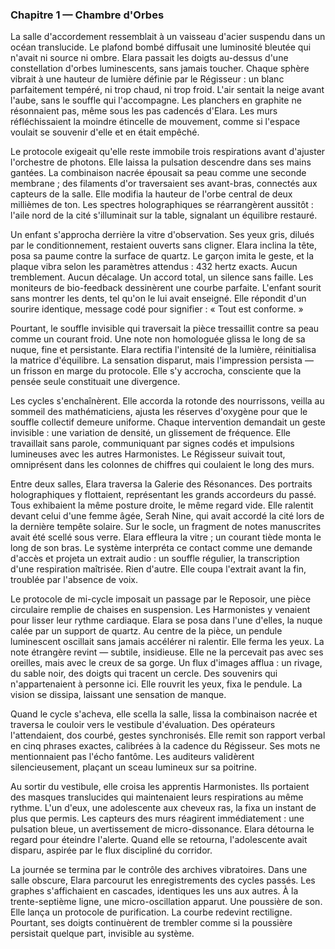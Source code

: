 ### Chapitre 1 — Chambre d'Orbes
La salle d'accordement ressemblait à un vaisseau d'acier suspendu dans un océan translucide. Le plafond bombé diffusait une
luminosité bleutée qui n'avait ni source ni ombre. Elara passait les doigts au-dessus d'une constellation d'orbes luminescents,
sans jamais toucher. Chaque sphère vibrait à une hauteur de lumière définie par le Régisseur : un blanc parfaitement tempéré,
ni trop chaud, ni trop froid. L'air sentait la neige avant l'aube, sans le souffle qui l'accompagne. Les planchers en graphite
ne résonnaient pas, même sous les pas cadencés d'Elara. Les murs réfléchissaient la moindre étincelle de mouvement, comme si
l'espace voulait se souvenir d'elle et en était empêché.

Le protocole exigeait qu'elle reste immobile trois respirations avant d'ajuster l'orchestre de photons. Elle laissa la pulsation
descendre dans ses mains gantées. La combinaison nacrée épousait sa peau comme une seconde membrane ; des filaments d'or
traversaient ses avant-bras, connectés aux capteurs de la salle. Elle modifia la hauteur de l'orbe central de deux millièmes
de ton. Les spectres holographiques se réarrangèrent aussitôt : l'aile nord de la cité s'illuminait sur la table, signalant un
équilibre restauré.

Un enfant s'approcha derrière la vitre d'observation. Ses yeux gris, dilués par le conditionnement, restaient ouverts sans
cligner. Elara inclina la tête, posa sa paume contre la surface de quartz. Le garçon imita le geste, et la plaque vibra selon
les paramètres attendus : 432 hertz exacts. Aucun tremblement. Aucun décalage. Un accord total, un silence sans faille. Les
moniteurs de bio-feedback dessinèrent une courbe parfaite. L'enfant sourit sans montrer les dents, tel qu'on le lui avait
enseigné. Elle répondit d'un sourire identique, message codé pour signifier : « Tout est conforme. »

Pourtant, le souffle invisible qui traversait la pièce tressaillit contre sa peau comme un courant froid. Une note non
homologuée glissa le long de sa nuque, fine et persistante. Elara rectifia l'intensité de la lumière, réinitialisa la matrice
d'équilibre. La sensation disparut, mais l'impression persista — un frisson en marge du protocole. Elle s'y accrocha, consciente
que la pensée seule constituait une divergence.

Les cycles s'enchaînèrent. Elle accorda la rotonde des nourrissons, veilla au sommeil des mathématiciens, ajusta les réserves
d'oxygène pour que le souffle collectif demeure uniforme. Chaque intervention demandait un geste invisible : une variation de
densité, un glissement de fréquence. Elle travaillait sans parole, communiquant par signes codés et impulsions lumineuses avec
les autres Harmonistes. Le Régisseur suivait tout, omniprésent dans les colonnes de chiffres qui coulaient le long des murs.

Entre deux salles, Elara traversa la Galerie des Résonances. Des portraits holographiques y flottaient, représentant les grands
accordeurs du passé. Tous exhibaient la même posture droite, le même regard vide. Elle ralentit devant celui d'une femme âgée,
Serah Nine, qui avait accordé la cité lors de la dernière tempête solaire. Sur le socle, un fragment de notes manuscrites avait
été scellé sous verre. Elara effleura la vitre ; un courant tiède monta le long de son bras. Le système interpréta ce contact
comme une demande d'accès et projeta un extrait audio : un souffle régulier, la transcription d'une respiration maîtrisée. Rien
d'autre. Elle coupa l'extrait avant la fin, troublée par l'absence de voix.

Le protocole de mi-cycle imposait un passage par le Reposoir, une pièce circulaire remplie de chaises en suspension. Les
Harmonistes y venaient pour lisser leur rythme cardiaque. Elara se posa dans l'une d'elles, la nuque calée par un support de
quartz. Au centre de la pièce, un pendule luminescent oscillait sans jamais accélérer ni ralentir. Elle ferma les yeux. La
note étrangère revint — subtile, insidieuse. Elle ne la percevait pas avec ses oreilles, mais avec le creux de sa gorge. Un
flux d'images afflua : un rivage, du sable noir, des doigts qui tracent un cercle. Des souvenirs qui n'appartenaient à personne
ici. Elle rouvrit les yeux, fixa le pendule. La vision se dissipa, laissant une sensation de manque.

Quand le cycle s'acheva, elle scella la salle, lissa la combinaison nacrée et traversa le couloir vers le vestibule
d'évaluation. Des opérateurs l'attendaient, dos courbé, gestes synchronisés. Elle remit son rapport verbal en cinq phrases
exactes, calibrées à la cadence du Régisseur. Ses mots ne mentionnaient pas l'écho fantôme. Les auditeurs validèrent
silencieusement, plaçant un sceau lumineux sur sa poitrine.

Au sortir du vestibule, elle croisa les apprentis Harmonistes. Ils portaient des masques translucides qui maintenaient leurs
respirations au même rythme. L'un d'eux, une adolescente aux cheveux ras, la fixa un instant de plus que permis. Les capteurs
des murs réagirent immédiatement : une pulsation bleue, un avertissement de micro-dissonance. Elara détourna le regard pour
éteindre l'alerte. Quand elle se retourna, l'adolescente avait disparu, aspirée par le flux discipliné du corridor.

La journée se termina par le contrôle des archives vibratoires. Dans une salle obscure, Elara parcourut les enregistrements
des cycles passés. Les graphes s'affichaient en cascades, identiques les uns aux autres. À la trente-septième ligne, une
micro-oscillation apparut. Une poussière de son. Elle lança un protocole de purification. La courbe redevint rectiligne.
Pourtant, ses doigts continuèrent de trembler comme si la poussière persistait quelque part, invisible au système.
